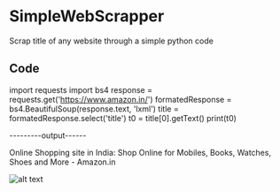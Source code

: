 # SimpleWebScrapper
Scrap title of any website through a simple python code

## Code
import requests
import bs4
response = requests.get('https://www.amazon.in/')
formatedResponse = bs4.BeautifulSoup(response.text, 'lxml')
title = formatedResponse.select('title')
t0 = title[0].getText()
print(t0)

---------output------

Online Shopping site in India: Shop Online for Mobiles, Books, Watches, Shoes and More - Amazon.in

![alt text](https://github.com/abhishekbharti-github/SimpleWebScrapper/blob/master/webScrapper.png)
